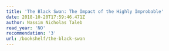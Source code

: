```yaml
---
title: 'The Black Swan: The Impact of the Highly Improbable'
date: 2018-10-20T17:59:46.471Z
author: Nassim Nicholas Taleb
read_year: 'NO'
recommendation: '3'
url: /bookshelf/the-black-swan
---
```


